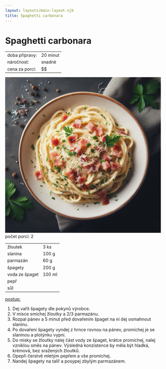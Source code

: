 ```yaml
---
layout: layouts/main-layout.njk
title: Spaghetti carbonara
---
```


<div class="recipe">

<div class="recipe__title">

# Spaghetti carbonara

</div>

<div class="recipe__preparation-overview">
    <table>
    <tr>
        <td>doba přípravy:</td>
        <td>20 minut</td>
    </tr>
    <tr>
        <td>náročnost:</td>
        <td>snadné</td>
    </tr>
    <tr>
        <td>cena za porci:</td>
        <td>$$</td>
    </tr>
    </table>
</div>



<img class="recipe__photo" src="/images/spaghetti-carbonara.jpg" alt="Spaghetti carbonara">


<div class="recipe__portions">
počet porcí: 2 
</div>


<div class="recipe__ingredients">
    <table>
    <tr>
        <td>žloutek</td>
        <td>3 ks</td>
    </tr>
    <tr>
        <td>slanina</td>
        <td>100 g</td>
    </tr>
    <tr>
        <td>parmazán</td>
        <td>60 g</td>
    </tr>
    <tr>
        <td>špagety</td>
        <td>200 g</td>
    </tr>
    <tr>
        <td>voda ze špaget</td>
        <td>100 ml</td>
    </tr>
    <tr>
        <td>pepř</td>
        <td></td>
    </tr>
    <tr>
        <td>sůl</td>
        <td></td>
    </tr>
    </table>
</div>

<div class="recipe__howto">

<u>postup:</u>
1. Dej vařit špagety dle pokynů výrobce.
2. V misce smíchej žloutky a 2/3 parmazánu.
3. Rozpal pánev a 5 minut před dovařením špaget na ni dej osmahnout slaninu.
4. Po dovaření špagety vyndej z hrnce rovnou na pánev, promíchej je se slaninou a plotýnku vypni.
5. Do misky se žloutky nalej část vody ze špaget, krátce promíchej, nalej vzniklou směs na pánev. Výsledná  konzistence by měla být hladká, krémová, bez sražených žloutků.
6. Opepři čerstvě mletým pepřem a vše promíchej.
7. Nandej špagety na talíř a posypej zbylým parmazánem.

</div>

</div>